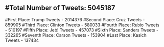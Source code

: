 #Total Number of Tweets: 5045187 
---
#First Place: Trump Tweets - 2014376
#Second Place: Cruz Tweets - 859905
#Third Place: Clinton Tweets - 580033
#Fourth Place: Rubio Tweets - 510197
#Fifth Place: Jeb! Tweets - 457073
#Sixth Place: Sanders Tweets - 332265
#Seventh Place: Carson Tweets - 153904
#Last Place: Kasich Tweets - 137434

